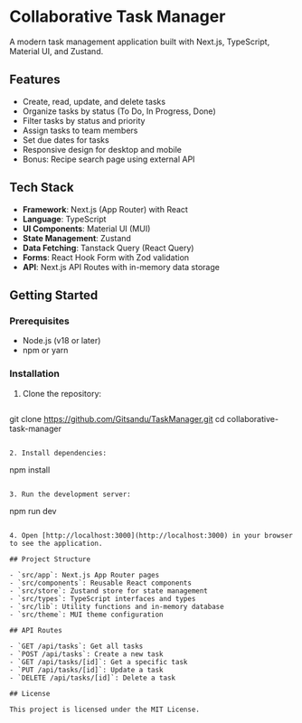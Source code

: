 # Collaborative Task Manager

A modern task management application built with Next.js, TypeScript, Material UI, and Zustand.

## Features

- Create, read, update, and delete tasks
- Organize tasks by status (To Do, In Progress, Done)
- Filter tasks by status and priority
- Assign tasks to team members
- Set due dates for tasks
- Responsive design for desktop and mobile
- Bonus: Recipe search page using external API

## Tech Stack

- **Framework**: Next.js (App Router) with React
- **Language**: TypeScript
- **UI Components**: Material UI (MUI)
- **State Management**: Zustand
- **Data Fetching**: Tanstack Query (React Query)
- **Forms**: React Hook Form with Zod validation
- **API**: Next.js API Routes with in-memory data storage

## Getting Started

### Prerequisites

- Node.js (v18 or later)
- npm or yarn

### Installation

1. Clone the repository:
   ```
git clone https://github.com/Gitsandu/TaskManager.git
cd collaborative-task-manager
   ```

2. Install dependencies:
   ```
   npm install
   ```

3. Run the development server:
   ```
   npm run dev
   ```

4. Open [http://localhost:3000](http://localhost:3000) in your browser to see the application.

## Project Structure

- `src/app`: Next.js App Router pages
- `src/components`: Reusable React components
- `src/store`: Zustand store for state management
- `src/types`: TypeScript interfaces and types
- `src/lib`: Utility functions and in-memory database
- `src/theme`: MUI theme configuration

## API Routes

- `GET /api/tasks`: Get all tasks
- `POST /api/tasks`: Create a new task
- `GET /api/tasks/[id]`: Get a specific task
- `PUT /api/tasks/[id]`: Update a task
- `DELETE /api/tasks/[id]`: Delete a task

## License

This project is licensed under the MIT License.
